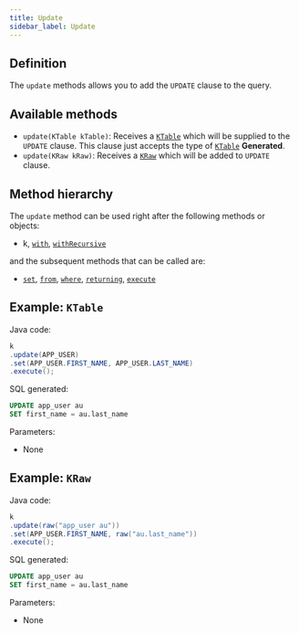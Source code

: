 ```yaml
---
title: Update
sidebar_label: Update
---
```


## Definition

The `update` methods allows you to add the `UPDATE` clause to the query.

## Available methods

- `update(KTable kTable)`: Receives a [`KTable`](/docs/misc/ktable) which will be supplied to the `UPDATE` clause. This clause just accepts the type of [`KTable`](/docs/misc/ktable) __Generated__.
- `update(KRaw kRaw)`: Receives a [`KRaw`](/docs/misc/select-list-values#7-kraw) which will be added to `UPDATE` clause.

## Method hierarchy

The `update` method can be used right after the following methods or objects:

- k, [`with`](/docs/update-statement/with), [`withRecursive`](/docs/update-statement/with)

and the subsequent methods that can be called are:

- [`set`](/docs/update-statement/set/), [`from`](/docs/update-statement/from/), [`where`](/docs/update-statement/where/), [`returning`](/docs/update-statement/returning), [`execute`](/docs/select-statement/select/)

## Example: `KTable`

Java code:

```java
k
.update(APP_USER)
.set(APP_USER.FIRST_NAME, APP_USER.LAST_NAME)
.execute();
```

SQL generated:

```sql
UPDATE app_user au
SET first_name = au.last_name
```

Parameters:

- None

## Example: `KRaw`

Java code:

```java
k
.update(raw("app_user au"))
.set(APP_USER.FIRST_NAME, raw("au.last_name"))
.execute();
```

SQL generated:

```sql
UPDATE app_user au
SET first_name = au.last_name
```

Parameters:

- None